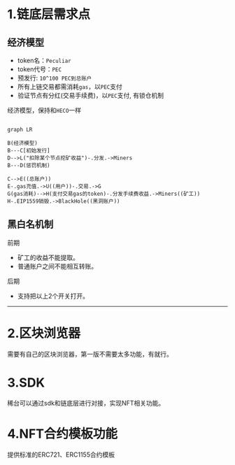# 1.链底层需求点


## 经济模型
- token名：`Peculiar`
- token代号：`PEC`
- 预发行: `10^100 PEC到总账户`
- 所有上链交易都需消耗`gas`，以`PEC`支付
- 验证节点有分红(交易手续费)，以`PEC`支付, 有锁仓机制

经济模型，保持和`HECO`一样

```mermaid

graph LR

B(经济模型)
B---C[初始发行]
D-->L("扣除某个节点挖矿收益")-.分发.->Miners
B---D(惩罚机制)

C-->E((总账户))
E-.gas充值.->U((用户))-.交易.->G
G(gas消耗)-->H(支付交易gas的token)-.分发手续费收益.->Miners((矿工))
H-.EIP1559销毁.->BlackHole((黑洞账户))
```

## 黑白名机制

前期

- 矿工的收益不能提取。
- 普通账户之间不能相互转账。

后期
- 支持把以上2个开关打开。


--------------------------------

# 2.区块浏览器

需要有自己的区块浏览器，第一版不需要太多功能，有就行。


# 3.SDK

稀台可以通过sdk和链底层进行对接，实现NFT相关功能。


# 4.NFT合约模板功能

提供标准的ERC721、ERC1155合约模板
